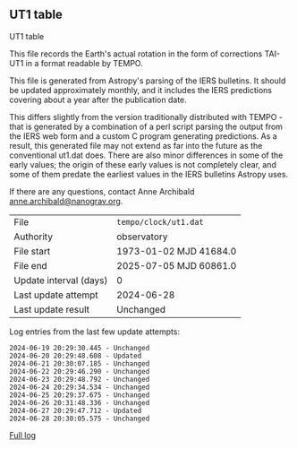 
## UT1 table

UT1 table

This file records the Earth's actual rotation in the form of
corrections TAI-UT1 in a format readable by TEMPO.

This file is generated from Astropy's parsing of the IERS
bulletins. It should be updated approximately monthly, and it
includes the IERS predictions covering about a year after the
publication date.

This differs slightly from the version traditionally distributed
with TEMPO - that is generated by a combination of a perl script
parsing the output from the IERS web form and a custom C program
generating predictions. As a result, this generated file may not
extend as far into the future as the conventional ut1.dat does.
There are also minor differences in some of the early values; the
origin of these early values is not completely clear, and some of
them predate the earliest values in the IERS bulletins Astropy uses.

If there are any questions, contact Anne Archibald
<anne.archibald@nanograv.org>.

|     |     |
|:--- |:--- |
| File | `tempo/clock/ut1.dat` |
| Authority | observatory |
| File start | 1973-01-02 MJD 41684.0 |
| File end | 2025-07-05 MJD 60861.0 |
| Update interval (days) | 0 |
| Last update attempt | 2024-06-28 |
| Last update result | Unchanged |

Log entries from the last few update attempts:
```
2024-06-19 20:29:30.445 - Unchanged
2024-06-20 20:29:48.608 - Updated
2024-06-21 20:30:07.185 - Unchanged
2024-06-22 20:29:46.290 - Unchanged
2024-06-23 20:29:48.792 - Unchanged
2024-06-24 20:29:34.534 - Unchanged
2024-06-25 20:29:37.675 - Unchanged
2024-06-26 20:31:48.336 - Unchanged
2024-06-27 20:29:47.712 - Updated
2024-06-28 20:30:05.575 - Unchanged
```
[Full log](https://raw.githubusercontent.com/ipta/pulsar-clock-corrections/main/log/tempo/clock/ut1.dat.log)
